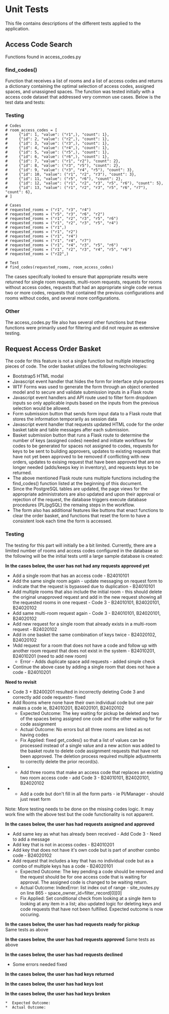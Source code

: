 # Unit Tests

This file contains descriptions of the different tests applied to the application.  

## Access Code Search
Functions found in access_codes.py

### find_codes()
Function that receives a list of rooms and a list of access codes and returns a dictionary containing the optimal selection of access codes, assigned spaces, and unassigned spaces.  The function was tested initially with a access code dataset that addressed very common use cases.  Below is the test data and tests:


### Testing
``` 
# Codes
# room_access_codes = [
#     {"id": 1, "value": ("r1",), "count": 1},
#     {"id": 2, "value": ("r2",), "count": 1},
#     {"id": 3, "value": ("r3",), "count": 1},
#     {"id": 4, "value": ("r4",), "count": 1},
#     {"id": 5, "value": ("r5",), "count": 1},
#     {"id": 6, "value": ("r6",), "count": 1},
#     {"id": 7, "value": ("r1", "r2"), "count": 2},
#     {"id": 8, "value": ("r3", "r5"), "count": 2},
#     {"id": 9, "value": ("r3", "r4", "r5"), "count": 3},
#     {"id": 10, "value": ("r1", "r2", "r3"), "count": 3},
#     {"id": 11, "value": ("r5", "r6"), "count": 2},
#     {"id": 12, "value": ("r1", "r2", "r3", "r5", "r6"), "count": 5},
#     {"id": 13, "value": ("r1", "r2", "r3", "r5", "r6", "r7"), "count": 6},
# ]
```
``` 
# Cases
# requested_rooms = ("r1", "r3", "r4")
# requested_rooms = ("r5", "r3", "r6", "r2")
# requested_rooms = ("r1", "r2", "r3", "r5", "r6")
# requested_rooms = ("r1", "r2", "r3", "r5", "r4")
# requested_rooms = ("r1",)
# requested_rooms = ("r1", "r2")
# requested_rooms = ("r1", "r4")
# requested_rooms = ("r1", "r4", "r7")
# requested_rooms = ("r1", "r4", "r3", "r5", "r6")
# requested_rooms = ("r1", "r2", "r3", "r4", "r5", "r6")
# requested_rooms = ("r22",)
```
``` 
# Test
# find_codes(requested_rooms, room_access_codes)
```
The cases specifcally looked to ensure that appropriate results were returned for single room requests, multi-room requests, requests for rooms without access codes, requests that had an appropriate single code versus two or more codes, requests that contained the previous configurations and rooms without codes, and several more configurations.  

### Other
The access_codes.py file also has several other functions but these functions were primarily used for filtering and did not require as extensive testing.  

## Request Access Order Basket

The code for this feature is not a single function but multiple interacting pieces of code.  The order basket utilizes the following technologies:  
*  Bootstrap5 HTML modal
*  Javascript event handler that hides the form for interface style purposes  
*  WTF Forms was used to generate the form through an object oriented model and to secure and validate submission inputs in a Flask route
*  Javascript event handlers and API route used to filter form dropdown inputs so only applicable inputs based on the inputs from the previous selection would be allowed.
*  Form submission button that sends form input data to a Flask route that stores the information temporarily as session data
*  Javascript event handler that requests updated HTML code for the order basket table and table messages after each submission.  
*  Basket submission button that runs a Flask route to determine the number of keys (assigned codes) needed and initiate workflows for codes to be generated for spaces not assigned to codes, requests for keys to be sent to building approvers, updates to existing requests that have not yet been approved to be removed if conflicting with new orders, updates to exising request that have been approved that are no longer needed (adds/keeps key in inventory), and requests keys to be returned.
*  The above mentioned Flask route runs multiple functions including the find_codes() function listed at the beginning of this document.   
*  Since the PostgreSQL tables are updated, the page views for the appropriate administrators are also updated and upon their approval or rejection of the request, the database triggers execute database procedures (PL/pgSQL) the remaing steps in the workflow.  
*  The form also has additional features like buttons that enact functions to clear the order basket, and functions that reset the form to have a consistent look each time the form is accessed.  

### Testing  

The testing for this part will initially be a bit limited.  Currently, there are a limited number of rooms and access codes configured in the database so the following will be the initial tests until a large sample database is created:  

**In the cases below, the user has not had any requests approved yet**  
*  Add a single room that has an access code  - B24010101
*  Add the same single room again - update messaging on request form to indicate that the request is bypassed due to duplication  - B24010101
*  Add multiple rooms that also include the initial room - this should delete the original unapproved request and add in the new request showing all the requested rooms in one request - Code 3 - B24010101, B24020101, B24020102
*  Add same multi-room request again - Code 3 - B24010101, B24020101, B24020102
*  Add new request for a single room that already exists in a multi-room request - B24020102
*  Add in one basket the same combination of keys twice - B24020102,  B24020102
*  !Add request for a room that does not have a code and follow up with another room request that does not exist in the system - B24010201, B24010201 (need to add new room)
    * Error - Adds duplicate space add requests - added simple check
*  Continue the above case by adding a single room that does not have a code - B24010201

**Need to revisit**
*  Code 3 + B2400201 resulted in incorrectly deleting Code 3 and correctly add code requestn- fixed
*  Add Rooms where none have their own individual code but one pair makes a code ie, B24010201, B24020101, B24020102
    * Expected Outcome:  The key waiting for pickup be deleted and two of the spaces being assigned one code and the other waiting for for code assignment
    * Actual Outcome:  No errors but all three rooms are listed as not having codes
    * Fix Applied:  fixed get_codes() so that a list of values can be processed instead of a single value and a new action was added to the basket route to delete code assignment requests that have not been approved.  The deletion process required multiple adjustments to correctly delete the prior record(s).  
*  - Add three rooms that make an access code that replaces an existing two room access code - add Code 3 - B24010101, B24020101, B24020102
* - Add a code but don't fill in all the form parts - ie PI/Manager - should just reset form

Note:  More testing needs to be done on the missing codes logic.  It may work fine with the above test but the code functionality is not apparent.

**In the cases below, the user has had requests assigned and approved**
*  Add same key as what has already been received - Add Code 3 - Need to add a message
*  Add key that is not in access codes - B24010201
*  Add key that does not have it's own code but is part of another combo code - B24020102
*  Add request that includes a key that has no individual code but as a combo of multiple keys has a code - B24020101
    * Expected Outcome:  The key pending a code should be removed and the request should be for one access code that is waiting for approval. The assigned code is changed to be waiting return.
    * Actual Outcome:  IndexError: list index out of range - site_routes.py on line 865 - space_owner_id=filter_record[0][0]
    * Fix Applied:  Set conditional check from looking at a single item to looking at any item in a list; also updated logic for deleting keys and code requests that have not been fulfilled.  Expected outcome is now occuring.  

**In the cases below, the user has had requests ready for pickup**  
Same tests as above


**In the cases below, the user has had requests approved**
Same tests as above


**In the cases below, the user has had requests declined**
* Some errors needed fixed


**In the cases below, the user has had keys returned**



**In the cases below, the user has had keys lost**  



**In the cases below, the user has had keys broken**


    *  Expected Outcome:  
    *  Actual Outcome:  



